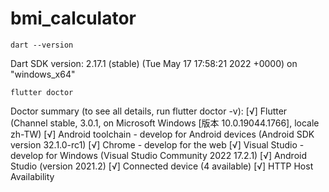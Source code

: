# bmi_calculator

```shell
dart --version
```
Dart SDK version: 2.17.1 (stable) (Tue May 17 17:58:21 2022 +0000) on "windows_x64"

```shell
flutter doctor
```
Doctor summary (to see all details, run flutter doctor -v):
[√] Flutter (Channel stable, 3.0.1, on Microsoft Windows [版本 10.0.19044.1766], locale zh-TW)
[√] Android toolchain - develop for Android devices (Android SDK version 32.1.0-rc1)
[√] Chrome - develop for the web
[√] Visual Studio - develop for Windows (Visual Studio Community 2022 17.2.1)
[√] Android Studio (version 2021.2)
[√] Connected device (4 available)
[√] HTTP Host Availability
